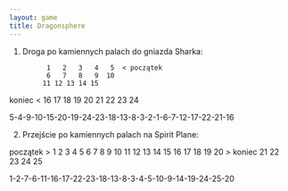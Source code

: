 ```yaml
---
layout: game
title: Dragonsphere
---
```


1. Droga po kamiennych palach do gniazda Sharka:

           	 1   2   3   4   5  < początek
           	 6   7   8   9  10
          	11 12 13 14 15
koniec <  	16 17 18 19 20
          	21 22 23 24

5-4-9-10-15-20-19-24-23-18-13-8-3-2-1-6-7-12-17-22-21-16

2. Przejście po kamiennych palach na Spirit Plane:

początek >   	 1   2   3   4   5
             		 6   7   8   9  10
            		11 12 13 14 15
            		16 17 18 19 20  > koniec
            		21 22 23 24 25

1-2-7-6-11-16-17-22-23-18-13-8-3-4-5-10-9-14-19-24-25-20
